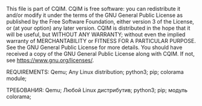 This file is part of CQIM.
CQIM is free software: you can redistribute it and/or modify it under the terms of the GNU General Public License as published by the Free Software Foundation, either version 3 of the License, or (at your option) any later version.
CQIM is distributed in the hope that it will be useful, but WITHOUT ANY WARRANTY; without even the implied warranty of MERCHANTABILITY or FITNESS FOR A PARTICULAR PURPOSE. See the GNU General Public License for more details.
You should have received a copy of the GNU General Public License along with CQIM. If not, see <https://www.gnu.org/licenses/>. 


REQUIREMENTS:
Qemu;
Any Linux distribution;
python3;
pip;
colorama module;

ТРЕБОВАНИЯ:
Qemu;
Любой Linux дистрибутив;
python3;
pip;
модуль colorama;
